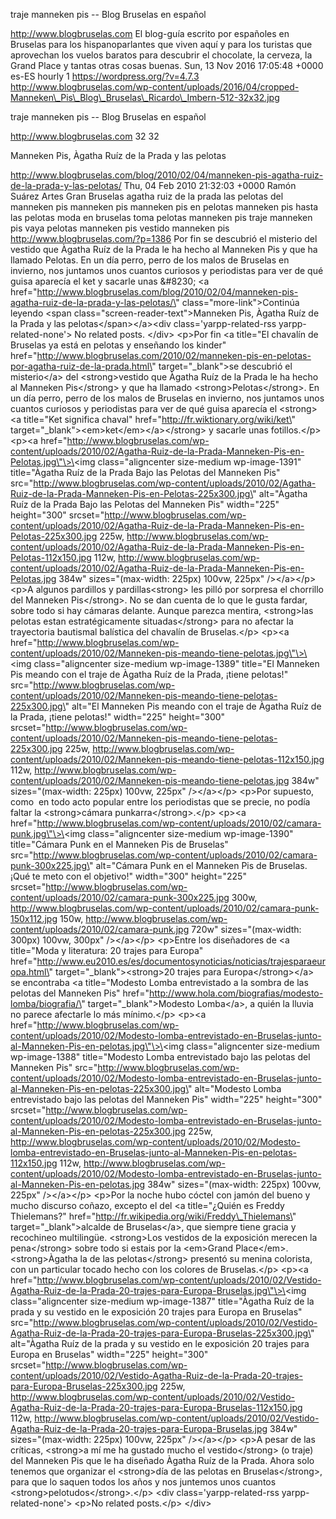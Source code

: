 traje manneken pis -- Blog Bruselas en español

http://www.blogbruselas.com El blog-guía escrito por españoles en
Bruselas para los hispanoparlantes que viven aquí y para los turistas
que aprovechan los vuelos baratos para descubrir el chocolate, la
cerveza, la Grand Place y tantas otras cosas buenas. Sun, 13 Nov 2016
17:05:48 +0000 es-ES hourly 1 https://wordpress.org/?v=4.7.3
http://www.blogbruselas.com/wp-content/uploads/2016/04/cropped-Manneken\_Pis\_Blog\_Bruselas\_Ricardo\_Imbern-512-32x32.jpg

traje manneken pis -- Blog Bruselas en español

http://www.blogbruselas.com 32 32

Manneken Pis, Àgatha Ruíz de la Prada y las pelotas

http://www.blogbruselas.com/blog/2010/02/04/manneken-pis-agatha-ruiz-de-la-prada-y-las-pelotas/
Thu, 04 Feb 2010 21:32:03 +0000 Ramón Suárez Artes Gran Bruselas agatha
ruiz de la prada las pelotas del manneken pis manneken pis manneken pis
en pelotas manneken pis hasta las pelotas moda en bruselas toma pelotas
manneken pis traje manneken pis vaya pelotas manneken pis vestido
manneken pis http://www.blogbruselas.com/?p=1386 Por fin se descubrió el
misterio del vestido que Àgatha Ruíz de la Prada le ha hecho al Manneken
Pis y que ha llamado Pelotas. En un día perro, perro de los malos de
Bruselas en invierno, nos juntamos unos cuantos curiosos y periodistas
para ver de qué guisa aparecía el ket y sacarle unas &\#8230; \<a
href=\"http://www.blogbruselas.com/blog/2010/02/04/manneken-pis-agatha-ruiz-de-la-prada-y-las-pelotas/\"
class=\"more-link\"\>Continúa leyendo \<span
class=\"screen-reader-text\"\>Manneken Pis, Àgatha Ruíz de la Prada y
las pelotas\</span\>\</a\>\<div class=\'yarpp-related-rss
yarpp-related-none\'\> No related posts. \</div\> \<p\>Por fin \<a
title=\"El chavalín de Bruselas ya está en pelotas y enseñando los
kinder\"
href=\"http://www.blogbruselas.com/2010/02/manneken-pis-en-pelotas-por-agatha-ruiz-de-la-prada.html\"
target=\"\_blank\"\>se descubrió el misterio\</a\> del \<strong\>vestido
que Àgatha Ruíz de la Prada le ha hecho al Manneken Pis\</strong\> y que
ha llamado \<strong\>Pelotas\</strong\>. En un día perro, perro de los
malos de Bruselas en invierno, nos juntamos unos cuantos curiosos y
periodistas para ver de qué guisa aparecía el \<strong\>\<a title=\"Ket
significa chaval\" href=\"http://fr.wiktionary.org/wiki/ket\"
target=\"\_blank\"\>\<em\>ket\</em\>\</a\>\</strong\> y sacarle unas
fotillos.\</p\> \<p\>\<a
href=\"http://www.blogbruselas.com/wp-content/uploads/2010/02/Agatha-Ruiz-de-la-Prada-Manneken-Pis-en-Pelotas.jpg\"\>\<img
class=\"aligncenter size-medium wp-image-1391\" title=\"Àgatha Ruíz de
la Prada Bajo las Pelotas del Manneken Pis\"
src=\"http://www.blogbruselas.com/wp-content/uploads/2010/02/Agatha-Ruiz-de-la-Prada-Manneken-Pis-en-Pelotas-225x300.jpg\"
alt=\"Àgatha Ruíz de la Prada Bajo las Pelotas del Manneken Pis\"
width=\"225\" height=\"300\"
srcset=\"http://www.blogbruselas.com/wp-content/uploads/2010/02/Agatha-Ruiz-de-la-Prada-Manneken-Pis-en-Pelotas-225x300.jpg
225w,
http://www.blogbruselas.com/wp-content/uploads/2010/02/Agatha-Ruiz-de-la-Prada-Manneken-Pis-en-Pelotas-112x150.jpg
112w,
http://www.blogbruselas.com/wp-content/uploads/2010/02/Agatha-Ruiz-de-la-Prada-Manneken-Pis-en-Pelotas.jpg
384w\" sizes=\"(max-width: 225px) 100vw, 225px\" /\>\</a\>\</p\> \<p\>A
algunos pardillos y pardillas\<strong\> les pilló por sorpresa el
chorrillo del Manneken Pis\</strong\>. No se dan cuenta de lo que le
gusta fardar, sobre todo si hay cámaras delante. Aunque parezca mentira,
\<strong\>las pelotas estan estratégicamente situadas\</strong\> para no
afectar la trayectoria bautismal balística del chavalín de
Bruselas.\</p\> \<p\>\<a
href=\"http://www.blogbruselas.com/wp-content/uploads/2010/02/Manneken-pis-meando-tiene-pelotas.jpg\"\>\<img
class=\"aligncenter size-medium wp-image-1389\" title=\"El Manneken Pis
meando con el traje de Àgatha Ruíz de la Prada, ¡tiene pelotas!\"
src=\"http://www.blogbruselas.com/wp-content/uploads/2010/02/Manneken-pis-meando-tiene-pelotas-225x300.jpg\"
alt=\"El Manneken Pis meando con el traje de Àgatha Ruíz de la Prada,
¡tiene pelotas!\" width=\"225\" height=\"300\"
srcset=\"http://www.blogbruselas.com/wp-content/uploads/2010/02/Manneken-pis-meando-tiene-pelotas-225x300.jpg
225w,
http://www.blogbruselas.com/wp-content/uploads/2010/02/Manneken-pis-meando-tiene-pelotas-112x150.jpg
112w,
http://www.blogbruselas.com/wp-content/uploads/2010/02/Manneken-pis-meando-tiene-pelotas.jpg
384w\" sizes=\"(max-width: 225px) 100vw, 225px\" /\>\</a\>\</p\>
\<p\>Por supuesto, como  en todo acto popular entre los periodistas que
se precie, no podía faltar la \<strong\>cámara
punkarra\</strong\>.\</p\> \<p\>\<a
href=\"http://www.blogbruselas.com/wp-content/uploads/2010/02/camara-punk.jpg\"\>\<img
class=\"aligncenter size-medium wp-image-1390\" title=\"Cámara Punk en
el Manneken Pis de Bruselas\"
src=\"http://www.blogbruselas.com/wp-content/uploads/2010/02/camara-punk-300x225.jpg\"
alt=\"Cámara Punk en el Manneken Pis de Bruselas. ¡Qué te meto con el
objetivo!\" width=\"300\" height=\"225\"
srcset=\"http://www.blogbruselas.com/wp-content/uploads/2010/02/camara-punk-300x225.jpg
300w,
http://www.blogbruselas.com/wp-content/uploads/2010/02/camara-punk-150x112.jpg
150w,
http://www.blogbruselas.com/wp-content/uploads/2010/02/camara-punk.jpg
720w\" sizes=\"(max-width: 300px) 100vw, 300px\" /\>\</a\>\</p\>
\<p\>Entre los diseñadores de \<a title=\"Moda y literatura: 20 trajes
para Europa\"
href=\"http://www.eu2010.es/es/documentosynoticias/noticias/trajesparaeuropa.html\"
target=\"\_blank\"\>\<strong\>20 trajes para Europa\</strong\>\</a\> se
encontraba \<a title=\"Modesto Lomba entrevistado a la sombra de las
pelotas del Manneken Pis\"
href=\"http://www.hola.com/biografias/modesto-lomba/biografia/\"
target=\"\_blank\"\>Modesto Lomba\</a\>, a quién la lluvia no parece
afectarle lo más mínimo.\</p\> \<p\>\<a
href=\"http://www.blogbruselas.com/wp-content/uploads/2010/02/Modesto-lomba-entrevistado-en-Bruselas-junto-al-Manneken-Pis-en-pelotas.jpg\"\>\<img
class=\"aligncenter size-medium wp-image-1388\" title=\"Modesto Lomba
entrevistado bajo las pelotas del Manneken Pis\"
src=\"http://www.blogbruselas.com/wp-content/uploads/2010/02/Modesto-lomba-entrevistado-en-Bruselas-junto-al-Manneken-Pis-en-pelotas-225x300.jpg\"
alt=\"Modesto Lomba entrevistado bajo las pelotas del Manneken Pis\"
width=\"225\" height=\"300\"
srcset=\"http://www.blogbruselas.com/wp-content/uploads/2010/02/Modesto-lomba-entrevistado-en-Bruselas-junto-al-Manneken-Pis-en-pelotas-225x300.jpg
225w,
http://www.blogbruselas.com/wp-content/uploads/2010/02/Modesto-lomba-entrevistado-en-Bruselas-junto-al-Manneken-Pis-en-pelotas-112x150.jpg
112w,
http://www.blogbruselas.com/wp-content/uploads/2010/02/Modesto-lomba-entrevistado-en-Bruselas-junto-al-Manneken-Pis-en-pelotas.jpg
384w\" sizes=\"(max-width: 225px) 100vw, 225px\" /\>\</a\>\</p\>
\<p\>Por la noche hubo cóctel con jamón del bueno y mucho discurso
coñazo, excepto el del \<a title=\"¿Quién es Freddy Thielemans?\"
href=\"http://fr.wikipedia.org/wiki/Freddy\_Thielemans\"
target=\"\_blank\"\>alcalde de Bruselas\</a\>, que siempre tiene gracia
y recochineo multilingüe. \<strong\>Los vestidos de la exposición
merecen la pena\</strong\> sobre todo si estais por la \<em\>Grand
Place\</em\>. \<strong\>Àgatha la de las pelotas\</strong\> presentó su
menina colorista, con un particular tocado hecho con los colores de
Bruselas.\</p\> \<p\>\<a
href=\"http://www.blogbruselas.com/wp-content/uploads/2010/02/Vestido-Agatha-Ruiz-de-la-Prada-20-trajes-para-Europa-Bruselas.jpg\"\>\<img
class=\"aligncenter size-medium wp-image-1387\" title=\"Àgatha Ruíz de
la prada y su vestido en le exposición 20 trajes para Europa en
Bruselas\"
src=\"http://www.blogbruselas.com/wp-content/uploads/2010/02/Vestido-Agatha-Ruiz-de-la-Prada-20-trajes-para-Europa-Bruselas-225x300.jpg\"
alt=\"Àgatha Ruíz de la prada y su vestido en le exposición 20 trajes
para Europa en Bruselas\" width=\"225\" height=\"300\"
srcset=\"http://www.blogbruselas.com/wp-content/uploads/2010/02/Vestido-Agatha-Ruiz-de-la-Prada-20-trajes-para-Europa-Bruselas-225x300.jpg
225w,
http://www.blogbruselas.com/wp-content/uploads/2010/02/Vestido-Agatha-Ruiz-de-la-Prada-20-trajes-para-Europa-Bruselas-112x150.jpg
112w,
http://www.blogbruselas.com/wp-content/uploads/2010/02/Vestido-Agatha-Ruiz-de-la-Prada-20-trajes-para-Europa-Bruselas.jpg
384w\" sizes=\"(max-width: 225px) 100vw, 225px\" /\>\</a\>\</p\> \<p\>A
pesar de las críticas, \<strong\>a mí me ha gustado mucho el
vestido\</strong\> (o traje) del Manneken Pis que le ha diseñado Àgatha
Ruíz de la Prada. Ahora solo tenemos que organizar el \<strong\>día de
las pelotas en Bruselas\</strong\>, para que lo saquen todos los años y
nos juntemos unos cuantos \<strong\>pelotudos\</strong\>.\</p\> \<div
class=\'yarpp-related-rss yarpp-related-none\'\> \<p\>No related
posts.\</p\> \</div\>
